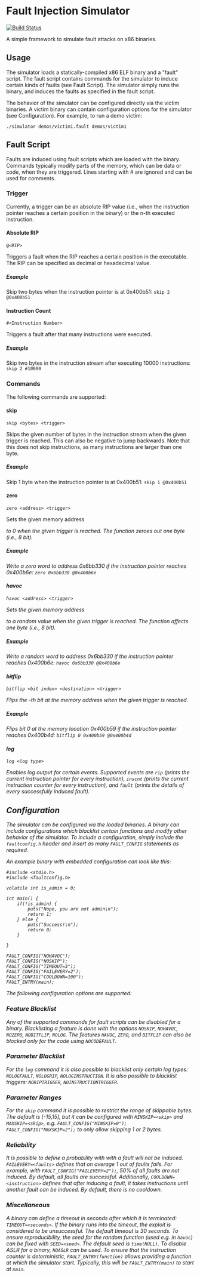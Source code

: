 # Fault Injection Simulator
[![Build Status](https://travis-ci.org/misc0110/FaultInjectionSimulator.svg?branch=master)](https://travis-ci.org/misc0110/FaultInjectionSimulator)

A simple framework to simulate fault attacks on x86 binaries.

## Usage

The simulator loads a statically-compiled x86 ELF binary and a "fault" script. The fault script contains commands for the simulator to induce certain kinds of faults (see Fault Script). The simulator simply runs the binary, and induces the faults as specified in the fault script.

The behavior of the simulator can be configured directly via the victim binaries. A victim binary can contain configuration options for the simulator (see Configuration).
For example, to run a demo victim:

    ./simulator demos/victim1.fault demos/victim1


## Fault Script

Faults are induced using fault scripts which are loaded with the binary. Commands typically modify parts of the memory, which can be data or code, when they are triggered.
Lines starting with # are ignored and can be used for comments.

### Trigger
Currently, a trigger can be an absolute RIP value (i.e., when the instruction pointer reaches a certain position in the binary) or the n-th executed instruction.

#### Absolute RIP

    @<RIP>

Triggers a fault when the RIP reaches a certain position in the executable. The RIP can be specified as decimal or hexadecimal value.

##### Example
Skip two bytes when the instruction pointer is at 0x400b51: `skip 2 @0x400b51`

#### Instruction Count

    #<Instruction Number>

Triggers a fault after that many instructions were executed.

##### Example
Skip two bytes in the instruction stream after executing 10000 instructions: `skip 2 #10000`

### Commands
The following commands are supported:

#### skip

    skip <bytes> <trigger>

Skips the given number of bytes <bytes> in the instruction stream when the given trigger <trigger> is reached. This can also be negative to jump backwards. Note that this does not skip <bytes> instructions, as many instructions are larger than one byte.

##### Example
Skip 1 byte when the instruction pointer is at 0x400b51: `skip 1 @0x400b51`

#### zero

    zero <address> <trigger>

Sets the given memory address <address> to 0 when the given trigger <trigger> is reached. The function zeroes out one byte (i.e., 8 bit).

##### Example
Write a zero word to address 0x6bb330 if the instruction pointer reaches 0x400b6e: `zero 0x6bb330 @0x400b6e`

#### havoc

    havoc <address> <trigger>

Sets the given memory address <address> to a random value when the given trigger <trigger> is reached. The function affects one byte (i.e., 8 bit).

##### Example
Write a random word to address 0x6bb330 if the instruction pointer reaches 0x400b6e: `havoc 0x6bb330 @0x400b6e`


#### bitflip

    bitflip <bit index> <destination> <trigger>

Flips the <bit index>-th bit at the memory address <destination> when the given trigger <trigger> is reached.

##### Example
Flips bit 0 at the memory location 0x400b59 if the instruction pointer reaches 0x400b4d: `bitflip 0 0x400b59 @0x400b4d`

#### log

    log <log type>

Enables log output for certain events. Supported events are `rip` (prints the current instruction pointer for every instruction), `inscnt` (prints the current instruction counter for every instruction), and `fault` (prints the details of every successfully induced fault).

## Configuration

The simulator can be configured via the loaded binaries. A binary can include configurations which blacklist certain functions and modify other behavior of the simulator.
To include a configuration, simply include the `faultconfig.h` header and insert as many `FAULT_CONFIG` statements as required.

An example binary with embedded configuration can look like this:

    #include <stdio.h>
    #include <faultconfig.h>

    volatile int is_admin = 0;

    int main() {
        if(!is_admin) {
            puts("Nope, you are not admin\n");
            return 1;
        } else {
            puts("Success!\n");
            return 0;
        }

    }

    FAULT_CONFIG("NOHAVOC");
    FAULT_CONFIG("NOSKIP");
    FAULT_CONFIG("TIMEOUT=3");
    FAULT_CONFIG("FAILEVERY=2");
    FAULT_CONFIG("COOLDOWN=100");
    FAULT_ENTRY(main);

The following configuration options are supported:

### Feature Blacklist

Any of the supported commands for fault scripts can be disabled for a binary. Blacklisting a feature is done with the options `NOSKIP`, `NOHAVOC`, `NOZERO`, `NOBITFLIP`, `NOLOG`. The features `HAVOC`, `ZERO`, and `BITFLIP` can also be blocked only for the code using `NOCODEFAULT`. 

### Parameter Blacklist

For the `log` command it is also possible to blacklist only certain log types: `NOLOGFAULT`, `NOLOGRIP`, `NOLOGINSTRUCTION`.
It is also possible to blacklist triggers: `NORIPTRIGGER`, `NOINSTRUCTIONTRIGGER`.

### Parameter Ranges

For the `skip` command it is possible to restrict the range of skippable bytes. The default is [-15,15], but it can be configured with `MINSKIP=<skip>` and `MAXSKIP=<skip>`, e.g. `FAULT_CONFIG("MINSKIP=0"); FAULT_CONFIG("MAXSKIP=2");` to only allow skipping 1 or 2 bytes.

### Reliability

It is possible to define a probability with with a fault will not be induced. `FAILEVERY=<faults>` defines that on average 1 out of <faults> faults fails. For example, with `FAULT_CONFIG("FAILEVERY=2");`, 50% of all faults are not induced. By default, all faults are successful.
Additionally, `COOLDOWN=<instruction>` defines that after inducing a fault, it takes <instruction> instructions until another fault can be induced. By default, there is no cooldown.

### Miscellaneous

A binary can define a timeout in seconds after which it is terminated: `TIMEOUT=<seconds>`. If the binary runs into the timeout, the exploit is considered to be unsuccessful. The default timeout is 30 seconds.
To ensure reproducibility, the seed for the random function (used e.g. in `havoc`) can be fixed with `SEED=<seed>`. The default seed is `time(NULL)`.
To disable ASLR for a binary, `NOASLR` can be used. 
To ensure that the instruction counter is deterministic, `FAULT_ENTRY(function)` allows providing a function at which the simulator start. 
Typically, this will be `FAULT_ENTRY(main)` to start at `main`. 
